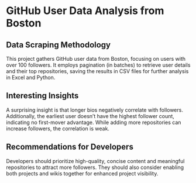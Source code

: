 # GitHub User Data Analysis from Boston

## Data Scraping Methodology
This project gathers GitHub user data from Boston, focusing on users with over 100 followers. It employs pagination (in batches) to retrieve user details and their top repositories, saving the results in CSV files for further analysis in Excel and Python.

## Interesting Insights
A surprising insight is that longer bios negatively correlate with followers. Additionally, the earliest user doesn’t have the highest follower count, indicating no first-mover advantage. While adding more repositories can increase followers, the correlation is weak.

## Recommendations for Developers
Developers should prioritize high-quality, concise content and meaningful repositories to attract more followers. They should also consider enabling both projects and wikis together for enhanced project visibility.
